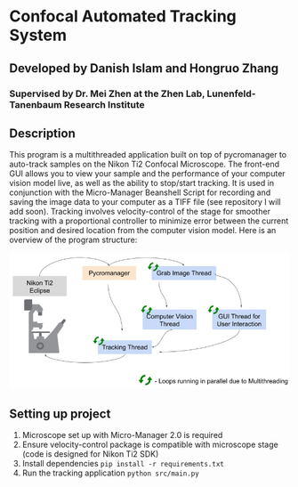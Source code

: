 # Confocal Automated Tracking System

## Developed by Danish Islam and Hongruo Zhang
### Supervised by Dr. Mei Zhen at the Zhen Lab, Lunenfeld-Tanenbaum Research Institute

## Description

This program is a multithreaded application built on top of pycromanager to auto-track samples on the Nikon Ti2 Confocal Microscope. The front-end GUI allows you to view your sample and the performance of your computer vision model live, as well as the ability to stop/start tracking. It is used in conjunction with the Micro-Manager Beanshell Script for recording and saving the image data to your computer as a TIFF file (see repository I will add soon). Tracking involves velocity-control of the stage for smoother tracking with a proportional controller to minimize error between the current position and desired location from the computer vision model. Here is an overview of the program structure:

<img src="assets/multithreading_diagram.png"/>

## Setting up project

1. Microscope set up with Micro-Manager 2.0 is required
2. Ensure velocity-control package is compatible with microscope stage (code is designed for Nikon Ti2 SDK)
3. Install dependencies
```pip install -r requirements.txt```
5. Run the tracking application
```python src/main.py```
